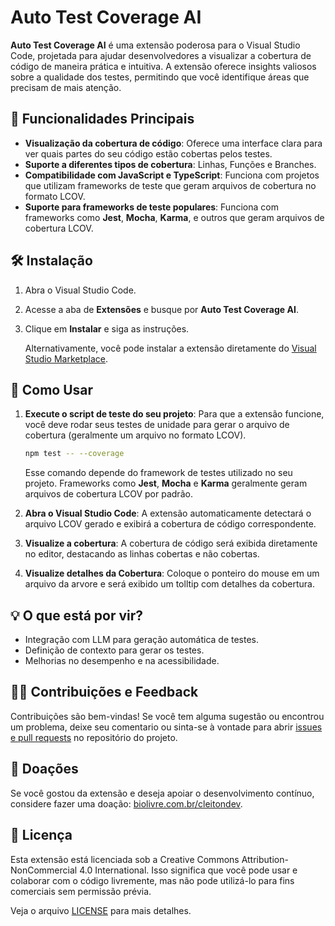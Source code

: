 
# Auto Test Coverage AI

**Auto Test Coverage AI** é uma extensão poderosa para o Visual Studio Code, projetada para ajudar desenvolvedores a visualizar a cobertura de código de maneira prática e intuitiva. A extensão oferece insights valiosos sobre a qualidade dos testes, permitindo que você identifique áreas que precisam de mais atenção.

## 🚀 Funcionalidades Principais

- **Visualização da cobertura de código**: Oferece uma interface clara para ver quais partes do seu código estão cobertas pelos testes.
- **Suporte a diferentes tipos de cobertura**: Linhas, Funções e Branches.
- **Compatibilidade com JavaScript e TypeScript**: Funciona com projetos que utilizam frameworks de teste que geram arquivos de cobertura no formato LCOV.
- **Suporte para frameworks de teste populares**: Funciona com frameworks como **Jest**, **Mocha**, **Karma**, e outros que geram arquivos de cobertura LCOV.

## 🛠️ Instalação

1. Abra o Visual Studio Code.
2. Acesse a aba de **Extensões** e busque por **Auto Test Coverage AI**.
3. Clique em **Instalar** e siga as instruções.
   
   Alternativamente, você pode instalar a extensão diretamente do [Visual Studio Marketplace](https://marketplace.visualstudio.com/items?itemName=cleiton-dev.auto-test-coverage-ai).

## 📖 Como Usar

1. **Execute o script de teste do seu projeto**: Para que a extensão funcione, você deve rodar seus testes de unidade para gerar o arquivo de cobertura (geralmente um arquivo no formato LCOV).
   
   ```bash
   npm test -- --coverage
   ```

   Esse comando depende do framework de testes utilizado no seu projeto. Frameworks como **Jest**, **Mocha** e **Karma** geralmente geram arquivos de cobertura LCOV por padrão.

2. **Abra o Visual Studio Code**: A extensão automaticamente detectará o arquivo LCOV gerado e exibirá a cobertura de código correspondente.

3. **Visualize a cobertura**: A cobertura de código será exibida diretamente no editor, destacando as linhas cobertas e não cobertas.

4. **Visualize detalhes da Cobertura**: Coloque o ponteiro do mouse em um arquivo da arvore e será exibido um tolltip com detalhes da cobertura.

## 💡 O que está por vir?

- Integração com LLM para geração automática de testes.
- Definição de contexto para gerar os testes.
- Melhorias no desempenho e na acessibilidade.

## 🧑‍💻 Contribuições e Feedback

Contribuições são bem-vindas! Se você tem alguma sugestão ou encontrou um problema, deixe seu comentario ou sinta-se à vontade para abrir [issues e pull requests](https://github.com/cleiton016/Auto-Test-Coverage-AI/issues) no repositório do projeto.

## 💖 Doações

Se você gostou da extensão e deseja apoiar o desenvolvimento contínuo, considere fazer uma doação: [biolivre.com.br/cleitondev](http://biolivre.com.br/cleitondev).

## 📜 Licença
Esta extensão está licenciada sob a Creative Commons Attribution-NonCommercial 4.0 International. Isso significa que você pode usar e colaborar com o código livremente, mas não pode utilizá-lo para fins comerciais sem permissão prévia.

Veja o arquivo [LICENSE](./LICENSE) para mais detalhes.
